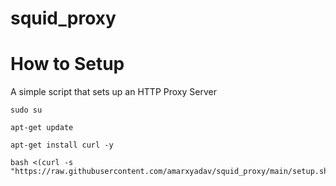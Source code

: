 # squid_proxy

# How to Setup

A simple script that sets up an HTTP Proxy Server

```
sudo su
```

```
apt-get update
```

```
apt-get install curl -y
```

```
bash <(curl -s "https://raw.githubusercontent.com/amarxyadav/squid_proxy/main/setup.sh")
```

